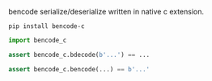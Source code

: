 bencode serialize/deserialize written in native c extension.

```shell
pip install bencode-c
```

```python
import bencode_c

assert bencode_c.bdecode(b'...') == ...

assert bencode_c.bencode(...) == b'...'
```

